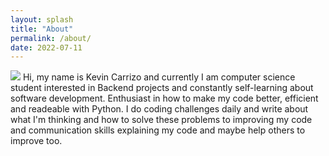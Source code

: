 ```yaml
---
layout: splash
title: "About"
permalink: /about/
date: 2022-07-11
---
```

![](https://media.geeksforgeeks.org/wp-content/cdn-uploads/how-to-read-a-competitive-programming-problem-1.jpg)
Hi, my name is Kevin Carrizo and currently I am computer science student interested in Backend projects and constantly self-learning about software development.
Enthusiast in how to make my code better, efficient and readeable with Python.
I do coding challenges daily and write about what I'm thinking and how to solve these problems to improving my code and communication skills explaining my code and maybe help others to improve too.